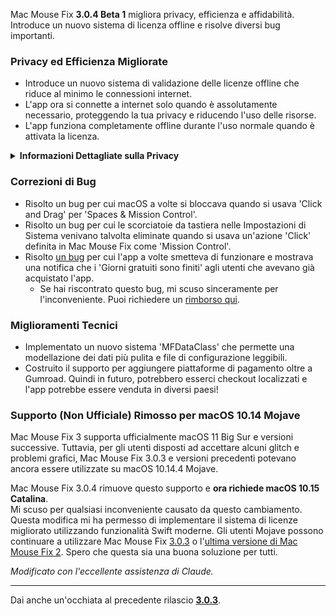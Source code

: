 Mac Mouse Fix **3.0.4 Beta 1** migliora privacy, efficienza e affidabilità.\
Introduce un nuovo sistema di licenza offline e risolve diversi bug importanti.

### Privacy ed Efficienza Migliorate

- Introduce un nuovo sistema di validazione delle licenze offline che riduce al minimo le connessioni internet.
- L'app ora si connette a internet solo quando è assolutamente necessario, proteggendo la tua privacy e riducendo l'uso delle risorse.
- L'app funziona completamente offline durante l'uso normale quando è attivata la licenza.

<details>
<summary><b>Informazioni Dettagliate sulla Privacy</b></summary>
Le versioni precedenti convalidavano le licenze online ad ogni avvio, permettendo potenzialmente la memorizzazione dei log di connessione da parte di server di terze parti (GitHub e Gumroad). Il nuovo sistema elimina le connessioni non necessarie – dopo l'attivazione iniziale della licenza, si connette a internet solo se i dati della licenza locale sono corrotti.
<br><br>
Anche se non ho mai registrato personalmente alcun comportamento degli utenti, il sistema precedente permetteva teoricamente ai server di terze parti di registrare indirizzi IP e tempi di connessione. Gumroad poteva anche registrare la tua chiave di licenza e potenzialmente correlarla a qualsiasi informazione personale registrata su di te quando hai acquistato Mac Mouse Fix.
<br><br>
Non avevo considerato questi sottili problemi di privacy quando ho costruito il sistema di licenze originale, ma ora Mac Mouse Fix è il più privato e libero da internet possibile!
<br><br>
Vedi anche <a href=https://gumroad.com/privacy>l'informativa sulla privacy di Gumroad</a> e questo mio <a href=https://github.com/noah-nuebling/mac-mouse-fix/issues/976#issuecomment-2140955801>commento su GitHub</a>.

</details>

### Correzioni di Bug

- Risolto un bug per cui macOS a volte si bloccava quando si usava 'Click and Drag' per 'Spaces & Mission Control'.
- Risolto un bug per cui le scorciatoie da tastiera nelle Impostazioni di Sistema venivano talvolta eliminate quando si usava un'azione 'Click' definita in Mac Mouse Fix come 'Mission Control'.
- Risolto [un bug](https://github.com/noah-nuebling/mac-mouse-fix/issues?q=state%3Aopen%20label%3A%22%27Free%20days%20are%20over%27%20bug%22) per cui l'app a volte smetteva di funzionare e mostrava una notifica che i 'Giorni gratuiti sono finiti' agli utenti che avevano già acquistato l'app.
    - Se hai riscontrato questo bug, mi scuso sinceramente per l'inconveniente. Puoi richiedere un [rimborso qui](https://redirect.macmousefix.com/?message=&target=mmf-apply-for-refund).

### Miglioramenti Tecnici

- Implementato un nuovo sistema 'MFDataClass' che permette una modellazione dei dati più pulita e file di configurazione leggibili.
- Costruito il supporto per aggiungere piattaforme di pagamento oltre a Gumroad. Quindi in futuro, potrebbero esserci checkout localizzati e l'app potrebbe essere venduta in diversi paesi!

### Supporto (Non Ufficiale) Rimosso per macOS 10.14 Mojave

Mac Mouse Fix 3 supporta ufficialmente macOS 11 Big Sur e versioni successive. Tuttavia, per gli utenti disposti ad accettare alcuni glitch e problemi grafici, Mac Mouse Fix 3.0.3 e versioni precedenti potevano ancora essere utilizzate su macOS 10.14.4 Mojave.

Mac Mouse Fix 3.0.4 rimuove questo supporto e **ora richiede macOS 10.15 Catalina**.\
Mi scuso per qualsiasi inconveniente causato da questo cambiamento. Questa modifica mi ha permesso di implementare il sistema di licenze migliorato utilizzando funzionalità Swift moderne. Gli utenti Mojave possono continuare a utilizzare Mac Mouse Fix [3.0.3](https://github.com/noah-nuebling/mac-mouse-fix/releases/tag/3.0.3) o l'[ultima versione di Mac Mouse Fix 2](https://redirect.macmousefix.com/?target=mmf2-latest). Spero che questa sia una buona soluzione per tutti.

*Modificato con l'eccellente assistenza di Claude.*

---

Dai anche un'occhiata al precedente rilascio [**3.0.3**](https://github.com/noah-nuebling/mac-mouse-fix/releases/tag/3.0.3).